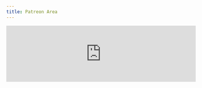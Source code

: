 ```yaml
---
title: Patreon Area
---
```


<iframe src="http://api.captainmeta4.me/patreon" width="100%" frameborder="0" marginheight="0" marginwidth="0">Loading...</iframe>
